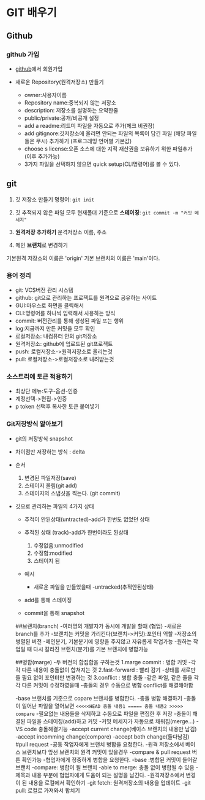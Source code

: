 GIT 배우기
===

Github
---
### github 가입
- [github](http://github.com/)에서 회원가입
- 새로운 Repository(원격저장소) 만들기

    - owner:사용자이름
    - Repository name:중복되지 않는 저장소
    - description: 저장소를 설명하는 요약한줄
    - public/private:공개/비공개 설정
    - add a readme:리드미 파일을 자동으로 추가(체크 비권장)
    - add gitignore:깃저장소에 올리면 안되는 파일의 목록이 담긴 파일
    (해당 파일들은 무시)
    추가하기 (프로그래밍 언어별 기본값)
    - choose s license:오픈 소스에 대한 지적 재산권을 보유하기 위한 파일추가(이후 추가가능)
    - 3가지 파일을 선택하지 않으면 quick setup(CLI명령어)를 볼 수 있다.

git
---
1. 깃 저장소 만들기 명령어: `git init`
2. 깃 추적되지 않은 파일 모두 현재폴더 기준으로 
**스테이징**:
`git commit -m
"커밋 메세지"`



4.  **원격저장 추가하기**
운격저장소 이름, 주소
4. 메인 **브랜치**로 변경하기
  
기본원격 저장소의 이름은 'origin' 기본 브랜치의 이름은 'main'이다.

### 용어 정리
- git: VCS버전 관리 시스템
- github: git으로 관리하는 프로젝트를 원격으로 공유하는 사이트
- GUI:마우스로 화면을 클릭해서
- CLI:명령어를 하나씩 입력해서  사용하는 방식
- commit: 버전관리를 통해 생성된 파일 또는 행위
- log:지금까지 만든 커밋을 모두 확인
- 로컬저장소: 내컴퓨터 안의 git저장소
- 원격저장소: github에 업로드된 git프로젝트
- push: 로컬저장소->원격저장소로 올리는것
- pull: 로컬저장소->로컬저장소로 내려받는것



### 소스트리에 토큰 적용하기

- 최상단 메뉴:도구-옵션-인증
- 계정선택->편집->인증
- p token 선택후 복사한 토큰 붙여넣기

### Git저장방식 알아보기
- git의 저장방식 snapshot
- 차이점만 저장하는 방식 : delta
- 순서
    1. 변경된 파일저장(save)
    2. 스테이지 올림(git add)
    3. 스테이지의 스냅샷을 찍는다. (git commit)

- 깃으로 관리하는 파일의 4가지 상태
   - 추적이 안된상태(untracted)-add가 한번도 없었던 상태
   - 추적된 상태 (track)-add가 한번이라도 된상태
      1. 수정없음:unmodified
      2. 수정함:modified
      3. 스테이지 됨

   - 예시
     - 새로운 파일을 만들었을때
       -untracked(추적안된상태)
    - add를 통해 스테이징
    - commit을 통해 snapshot

    ##브랜치(branch)
    -여러명의 개발자가 동시에 개발을 할떄 (협업)
    -새로운 branch를 추가
    -브랜치는 커밋을 가리킨다(브랜치->커밋):포인터 역할
    -저장소의 병렬된 버전
    -메인분기, 기본분기에 영향을 주지않고 자유롭게 작업가능
    -원하는 작업일 때 다시 갈라진 브랜치(분기)를 기본 브랜치에 병합가능

    ##병합(marge)
    -두 버전의 합집합을 구하는것
        1.marge commit : 병합 커밋
          -각각 다른 내용이 충돌없이 합쳐지는 것
        2.fast-forward : 빨리 감기
          -상태를 새로만들 필요 없이 포인터만 변경하는 것
        3.conflict : 병합 충돌
          -같은 파일, 같은 줄을 각각 다른 커밋이 수정하였을때
          -충돌의 경우 수동으로 병합 conflict를 해결해야함

    -base 브랜치를 기준으로 copare 브랜치를 병합한다.
    -충돌 병합 해결하기
        -충돌이 일어난 파일을 열어보면
        ```
        <<<<<HEAD
        충돌 내용1
        =====
        충돌 내용2
        >>>>> compare
        ```
        -필요없는 내용들을 삭제하고 수동으로 파일을 편집한 후 저장
        -충돌이 해결된 파일을 스테이징(add)하고 커밋
        -커밋 메세지가 자동으로 채워짐(merge...)
    -VS code 충돌해결기능
        -accept current change(베이스 브랜치의 내용만 남김)
        -accept incomming change(compore)
        -accept both change(둘다남김)
#pull request
-공동 작업자에게 브랜치 병합을 요청한다.
-원격 저장소에서 베이스 브랜치보다 앞선 브랜치의 원격 커밋이 있을경우
    -compare & pull request 버튼 확인가능
-협업자에게 정중하게 병합을 요청한다.
    -base :병합된 커밋이 들어갈 브랜치
    -compare: 병합이 될 브랜치
    -able to merge: 충돌 없이 병합될 수 있음
    -제목과 내용 부분에 협업자에게 도움이 되는 설명을 남긴다. 
-원격저장소에서 변경이 된 내용을 로컬에서 확인하기
    -git fetch: 원격저장소의 내용을 업데이트
    -git pull: 로컬로 가져와서 합치기




